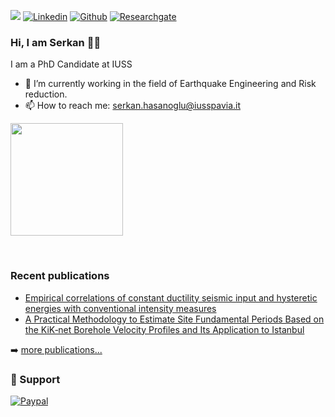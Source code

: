 <!-- Your badges -->
![](https://komarev.com/ghpvc/?username=SerkanHasanoglu&style=flat)
[![Linkedin](https://img.shields.io/badge/-serkan-blue?style=flat&logo=Linkedin&logoColor=white)](https://www.linkedin.com/in/serkan-hasanoğlu-810a12b9/)
[![Github](https://img.shields.io/badge/-serkan-black?style=flat&labelColor=black&logo=github&logoColor=white)](https://gitstats.me/SerkanHasanoglu)
[![Researchgate](https://img.shields.io/badge/-serkan-green?style=flat&labelColor=green&logo=researchgate&logoColor=white)](https://www.researchgate.net/profile/Serkan-Hasanoglu)

<!-- Profile View Count and GitStats -->

### Hi, I am Serkan 🧑‍💻

I am a PhD Candidate at IUSS

- 🔭 I’m currently working in the field of Earthquake Engineering and Risk reduction.
- 📫 How to reach me: serkan.hasanoglu@iusspavia.it


<p>
<img height="180em" src="https://github-readme-stats.vercel.app/api?username=SerkanHasanoglu&&show_icons=true&title_color=ffffff&icon_color=ffdc40&text_color=ffffff&bg_color=151515">
</a>
</p>

<br>

### Recent publications

<!-- PUBLICATIONS:START -->
- [Empirical correlations of constant ductility seismic input and hysteretic energies with conventional intensity measures](https://link.springer.com/article/10.1007/s10518-023-01722-x)
- [A Practical Methodology to Estimate Site Fundamental Periods Based on the KiK‐net Borehole Velocity Profiles and Its Application to Istanbul](https://pubs.geoscienceworld.org/ssa/bssa/article-abstract/112/5/2606/616246/A-Practical-Methodology-to-Estimate-Site?redirectedFrom=fulltext)


<!-- PUBLICATIONS:END -->

➡️ [more publications...](https://www.researchgate.net/profile/Serkan-Hasanoglu)



### 🎁 Support
<a href="http://paypal.me/serkanhasanoglu" target="_blank"><img src="https://www.paypalobjects.com/webstatic/mktg/logo/pp_cc_mark_74x46.jpg" alt="Paypal" style="height: auto !important;width: auto !important;" ></a>

